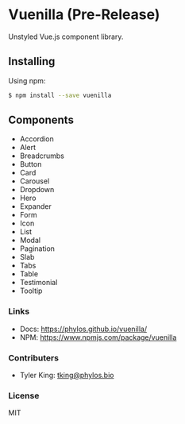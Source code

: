 # Vuenilla (Pre-Release)
Unstyled Vue.js component library.

## Installing

Using npm:

```bash
$ npm install --save vuenilla
```

## Components
- Accordion
- Alert
- Breadcrumbs
- Button
- Card
- Carousel
- Dropdown
- Hero
- Expander
- Form
- Icon
- List
- Modal
- Pagination
- Slab
- Tabs
- Table
- Testimonial
- Tooltip

### Links
- Docs: https://phylos.github.io/vuenilla/
- NPM: https://www.npmjs.com/package/vuenilla

### Contributers
- Tyler King: tking@phylos.bio

### License
MIT
